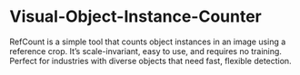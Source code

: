 # Visual-Object-Instance-Counter
RefCount is a simple tool that counts object instances in an image using a reference crop. It’s scale-invariant, easy to use, and requires no training. Perfect for industries with diverse objects that need fast, flexible detection.

